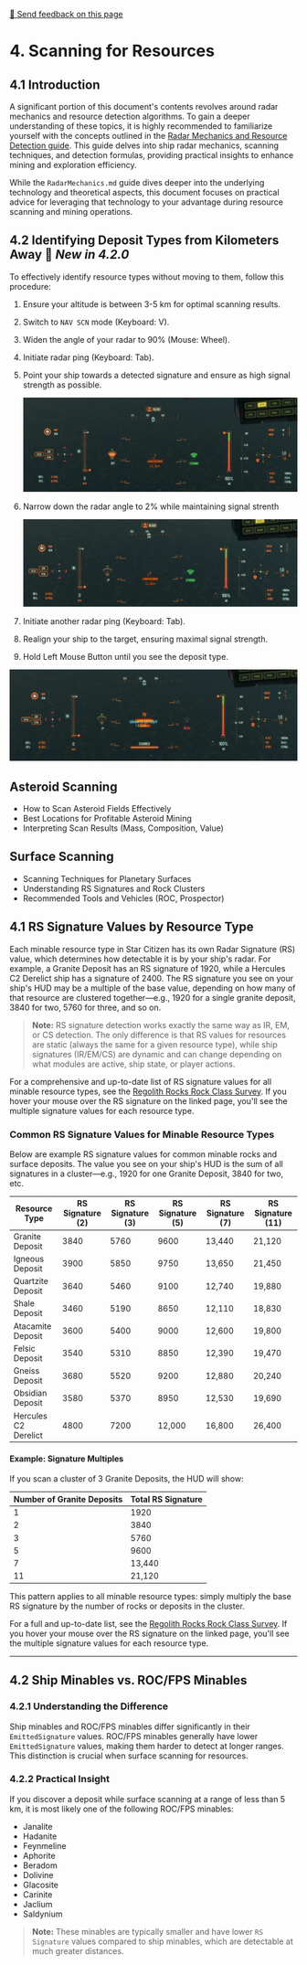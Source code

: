 [💬 Send feedback on this page](https://github.com/codepic/<REPO>/issues/new?template=feedback.yml&title=[Feedback]%20ResourceScanning.md&body=**Page%3A%20ResourceScanning.md**%0A%0A)  

# 4. Scanning for Resources

## 4.1 Introduction

A significant portion of this document's contents revolves around radar mechanics and resource detection algorithms. To gain a deeper understanding of these topics, it is highly recommended to familiarize yourself with the concepts outlined in the [Radar Mechanics and Resource Detection guide](RadarMechanics.md). This guide delves into ship radar mechanics, scanning techniques, and detection formulas, providing practical insights to enhance mining and exploration efficiency.

While the `RadarMechanics.md` guide dives deeper into the underlying technology and theoretical aspects, this document focuses on practical advice for leveraging that technology to your advantage during resource scanning and mining operations.

## 4.2 Identifying Deposit Types from Kilometers Away 🚀 *New in 4.2.0*

To effectively identify resource types without moving to them, follow this procedure:

1. Ensure your altitude is between 3-5 km for optimal scanning results.
2. Switch to `NAV SCN` mode (Keyboard: V).
3. Widen the angle of your radar to 90% (Mouse: Wheel).
4. Initiate radar ping (Keyboard: Tab).
5. Point your ship towards a detected signature and ensure as high signal strength as possible.

   ![Radar Ping Angle 90%](images/radar_ping_angle_90.png)

6. Narrow down the radar angle to 2% while maintaining signal strenth

   ![Radar Ping Angle 2%](images/radar_ping_angle_02.png)


7. Initiate another radar ping (Keyboard: Tab).
8. Realign your ship to the target, ensuring maximal signal strength.
9.  Hold Left Mouse Button until you see the deposit type.

   ![Radar Ping Scanned](images/radar_ping_scanned.png)

## Asteroid Scanning
- How to Scan Asteroid Fields Effectively
- Best Locations for Profitable Asteroid Mining
- Interpreting Scan Results (Mass, Composition, Value)

## Surface Scanning

- Scanning Techniques for Planetary Surfaces
- Understanding RS Signatures and Rock Clusters
- Recommended Tools and Vehicles (ROC, Prospector)

## 4.1 RS Signature Values by Resource Type

Each minable resource type in Star Citizen has its own Radar Signature (RS) value, which determines how detectable it is by your ship's radar. For example, a Granite Deposit has an RS signature of 1920, while a Hercules C2 Derelict ship has a signature of 2400. The RS signature you see on your ship's HUD may be a multiple of the base value, depending on how many of that resource are clustered together—e.g., 1920 for a single granite deposit, 3840 for two, 5760 for three, and so on.

> **Note:** RS signature detection works exactly the same way as IR, EM, or CS detection. The only difference is that RS values for resources are static (always the same for a given resource type), while ship signatures (IR/EM/CS) are dynamic and can change depending on what modules are active, ship state, or player actions.

For a comprehensive and up-to-date list of RS signature values for all minable resource types, see the [Regolith Rocks Rock Class Survey](https://regolith.rocks/survey/rock_class). If you hover your mouse over the RS signature on the linked page, you'll see the multiple signature values for each resource type.

### Common RS Signature Values for Minable Resource Types

Below are example RS signature values for common minable rocks and surface deposits. The value you see on your ship's HUD is the sum of all signatures in a cluster—e.g., 1920 for one Granite Deposit, 3840 for two, etc.

| Resource Type         | RS Signature (2) | RS Signature (3) | RS Signature (5) | RS Signature (7) | RS Signature (11) |
|----------------------|------------------|------------------|------------------|------------------|-------------------|
| Granite Deposit      | 3840             | 5760             | 9600             | 13,440           | 21,120            |
| Igneous Deposit      | 3900             | 5850             | 9750             | 13,650           | 21,450            |
| Quartzite Deposit    | 3640             | 5460             | 9100             | 12,740           | 19,880            |
| Shale Deposit        | 3460             | 5190             | 8650             | 12,110           | 18,830            |
| Atacamite Deposit    | 3600             | 5400             | 9000             | 12,600           | 19,800            |
| Felsic Deposit       | 3540             | 5310             | 8850             | 12,390           | 19,470            |
| Gneiss Deposit       | 3680             | 5520             | 9200             | 12,880           | 20,240            |
| Obsidian Deposit     | 3580             | 5370             | 8950             | 12,530           | 19,690            |
| Hercules C2 Derelict | 4800             | 7200             | 12,000           | 16,800           | 26,400            |

#### Example: Signature Multiples

If you scan a cluster of 3 Granite Deposits, the HUD will show:

| Number of Granite Deposits | Total RS Signature |
|---------------------------|--------------------|
| 1                         | 1920               |
| 2                         | 3840               |
| 3                         | 5760               |
| 5                         | 9600               |
| 7                         | 13,440             |
| 11                        | 21,120             |

This pattern applies to all minable resource types: simply multiply the base RS signature by the number of rocks or deposits in the cluster.

For a full and up-to-date list, see the [Regolith Rocks Rock Class Survey](https://regolith.rocks/survey/rock_class). If you hover your mouse over the RS signature on the linked page, you'll see the multiple signature values for each resource type.

---

## 4.2 Ship Minables vs. ROC/FPS Minables

### 4.2.1 Understanding the Difference

Ship minables and ROC/FPS minables differ significantly in their `EmittedSignature` values. ROC/FPS minables generally have lower `EmittedSignature` values, making them harder to detect at longer ranges. This distinction is crucial when surface scanning for resources.

### 4.2.2 Practical Insight

If you discover a deposit while surface scanning at a range of less than 5 km, it is most likely one of the following ROC/FPS minables:

- Janalite
- Hadanite
- Feynmeline
- Aphorite
- Beradom
- Dolivine
- Glacosite
- Carinite
- Jaclium
- Saldynium

> **Note:** These minables are typically smaller and have lower `RS Signature` values compared to ship minables, which are detectable at much greater distances.

